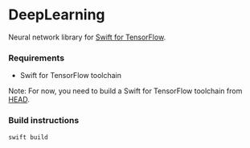 # DeepLearning

Neural network library for [Swift for TensorFlow](https://github.com/tensorflow/swift).

### Requirements

* Swift for TensorFlow toolchain

Note: For now, you need to build a Swift for TensorFlow toolchain from
[HEAD](https://github.com/apple/swift/tree/tensorflow).

### Build instructions

```bash
swift build
```
